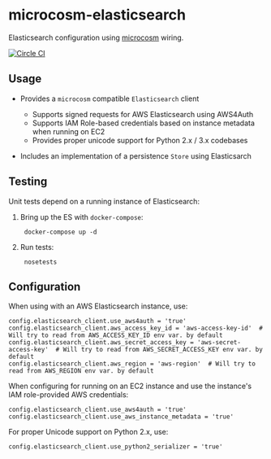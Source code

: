 # microcosm-elasticsearch

Elasticsearch configuration using [microcosm](https://github.com/globality-corp/microcosm) wiring.

[![Circle CI](https://circleci.com/gh/globality-corp/microcosm-elasticsearch/tree/develop.svg?style=svg)](https://circleci.com/gh/globality-corp/microcosm-elasticsearch/tree/develop)


## Usage

 - Provides a `microcosm` compatible `Elasticsearch` client
    -  Supports signed requests for AWS Elasticsearch using AWS4Auth
    -  Supports IAM Role-based credentials based on instance metadata when running on EC2
    -  Provides proper unicode support for Python 2.x / 3.x codebases

 - Includes an implementation of a persistence `Store` using Elasticsarch


## Testing

Unit tests depend on a running instance of Elasticsearch:

 1. Bring up the ES with `docker-compose`:

         docker-compose up -d

 2. Run tests:

         nosetests


## Configuration

When using with an AWS Elasticsearch instance, use:

    config.elasticsearch_client.use_aws4auth = 'true'
    config.elasticsearch_client.aws_access_key_id = 'aws-access-key-id'  # Will try to read from AWS_ACCESS_KEY_ID env var. by default
    config.elasticsearch_client.aws_secret_access_key = 'aws-secret-access-key'  # Will try to read from AWS_SECRET_ACCESS_KEY env var. by default
    config.elasticsearch_client.aws_region = 'aws-region'  # Will try to read from AWS_REGION env var. by default

When configuring for running on an EC2 instance and use the instance's IAM role-provided AWS credentials:

    config.elasticsearch_client.use_aws4auth = 'true'
    config.elasticsearch_client.use_aws_instance_metadata = 'true'

For proper Unicode support on Python 2.x, use:

    config.elasticsearch_client.use_python2_serializer = 'true'
